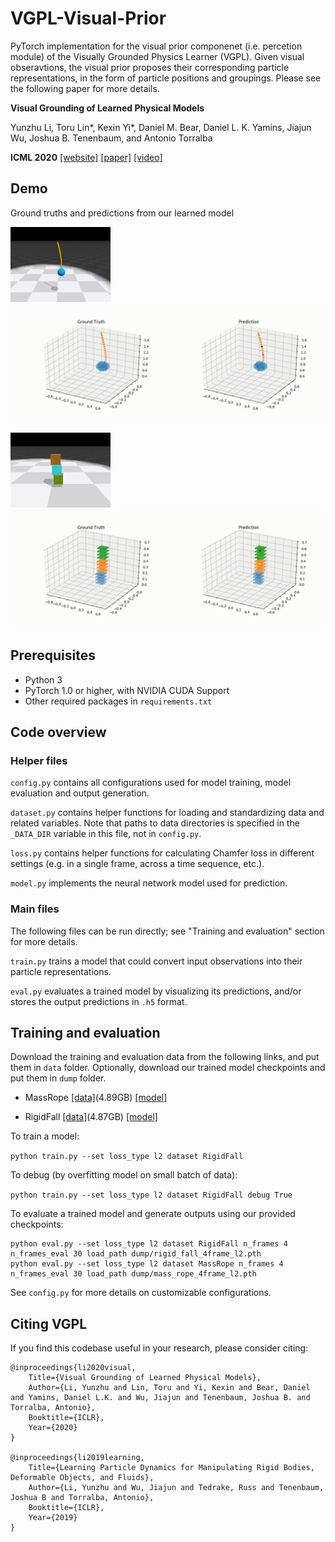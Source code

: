 # VGPL-Visual-Prior

PyTorch implementation for the visual prior componenet (i.e. percetion module) of the Visually Grounded Physics Learner (VGPL).
Given visual obseravtions, the visual prior proposes their corresponding particle representations, in the form of particle positions and groupings. Please see the following paper for more details.

**Visual Grounding of Learned Physical Models**

Yunzhu Li, Toru Lin*, Kexin Yi*, Daniel M. Bear, Daniel L. K. Yamins, Jiajun Wu, Joshua B. Tenenbaum, and Antonio Torralba

**ICML 2020**
[[website]](http://visual-physics-grounding.csail.mit.edu/) [[paper]](https://arxiv.org/abs/2004.13664) [[video]](https://www.youtube.com/watch?v=P_LrG0lzc-0&feature=youtu.be)

## Demo

Ground truths and predictions from our learned model

![](imgs/MassRope_RGB.gif) ![](imgs/MassRope.gif)

![](imgs/RigidFall_RGB.gif) ![](imgs/RigidFall.gif)

## Prerequisites

- Python 3
- PyTorch 1.0 or higher, with NVIDIA CUDA Support
- Other required packages in `requirements.txt`

## Code overview

### Helper files

`config.py` contains all configurations used for model training, model evaluation and output generation.

`dataset.py` contains helper functions for loading and standardizing data and related variables. Note that paths to data directories is specified in the `_DATA_DIR` variable in this file, not in `config.py`.

`loss.py` contains helper functions for calculating Chamfer loss in different settings (e.g. in a single frame, across a time sequence, etc.).

`model.py` implements the neural network model used for prediction.

### Main files

The following files can be run directly; see "Training and evaluation" section for more details.

`train.py` trains a model that could convert input observations into their particle representations.

`eval.py` evaluates a trained model by visualizing its predictions, and/or stores the output predictions in `.h5` format.

## Training and evaluation

Download the training and evaluation data from the following links, and put them in `data` folder. Optionally, download our trained model checkpoints and put them in `dump` folder.

- MassRope [[data]](https://www.dropbox.com/s/j5lla86qsurjn1k/data_MassRope.zip?dl=0)(4.89GB) [[model]](https://www.dropbox.com/s/48ocpovd5svczfh/mass_rope_4frame_l2.pth?dl=0)

- RigidFall [[data]](https://www.dropbox.com/s/ho8lgi35se75irh/data_RigidFall.zip?dl=0)(4.87GB) [[model]](https://www.dropbox.com/s/akhy49ksn8sv3md/rigid_fall_4frame_l2.pth?dl=0)

To train a model:

`python train.py --set loss_type l2 dataset RigidFall`

To debug (by overfitting model on small batch of data):

`python train.py --set loss_type l2 dataset RigidFall debug True`

To evaluate a trained model and generate outputs using our provided checkpoints:

    python eval.py --set loss_type l2 dataset RigidFall n_frames 4 n_frames_eval 30 load_path dump/rigid_fall_4frame_l2.pth
    python eval.py --set loss_type l2 dataset MassRope n_frames 4 n_frames_eval 30 load_path dump/mass_rope_4frame_l2.pth

See `config.py` for more details on customizable configurations.

## Citing VGPL

If you find this codebase useful in your research, please consider citing:

    @inproceedings{li2020visual,
        Title={Visual Grounding of Learned Physical Models},
        Author={Li, Yunzhu and Lin, Toru and Yi, Kexin and Bear, Daniel and Yamins, Daniel L.K. and Wu, Jiajun and Tenenbaum, Joshua B. and Torralba, Antonio},
        Booktitle={ICLR},
        Year={2020}
    }

    @inproceedings{li2019learning,
        Title={Learning Particle Dynamics for Manipulating Rigid Bodies, Deformable Objects, and Fluids},
        Author={Li, Yunzhu and Wu, Jiajun and Tedrake, Russ and Tenenbaum, Joshua B and Torralba, Antonio},
        Booktitle={ICLR},
        Year={2019}
    }
